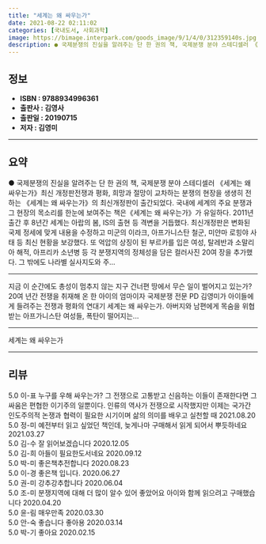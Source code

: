```yaml
---
title: "세계는 왜 싸우는가"
date: 2021-08-22 02:11:02
categories: [국내도서, 사회과학]
image: https://bimage.interpark.com/goods_image/9/1/4/0/312359140s.jpg
description: ● 국제분쟁의 진실을 알려주는 단 한 권의 책, 국제분쟁 분야 스테디셀러 《세계는 왜 싸우는가》최신 개정판전쟁과 평화, 희망과 절망이 교차하는 분쟁의 현장을 생생히 전하는 《세계는 왜 싸우는가》의 최신개정판이 출간되었다. 국내에 세계의 주요 분쟁과 그 현장의 목소리를 한눈에 보여주는
---
```


## **정보**

- **ISBN : 9788934996361**
- **출판사 : 김영사**
- **출판일 : 20190715**
- **저자 : 김영미**

------



## **요약**

●  국제분쟁의 진실을 알려주는 단 한 권의 책, 국제분쟁 분야 스테디셀러 《세계는 왜 싸우는가》최신 개정판전쟁과 평화, 희망과 절망이 교차하는 분쟁의 현장을 생생히 전하는 《세계는 왜 싸우는가》의 최신개정판이 출간되었다. 국내에 세계의 주요 분쟁과 그 현장의 목소리를 한눈에 보여주는 책은《세계는 왜 싸우는가》가 유일하다. 2011년 출간 후 8년간 세계는 아랍의 봄, IS의 출현 등 격변을 거듭했다. 최신개정판은 변화된 국제 정세에 맞게 내용을 수정하고 미군의 이라크, 아프가니스탄 철군, 미얀마 로힝야 사태 등 최신 현황을 보강했다. 또 억압의 상징이 된 부르카를 입은 여성, 탈레반과 소말리아 해적, 아프리카 소년병 등 각 분쟁지역의 정체성을 담은 컬러사진 20여 장을 추가했다. 그 밖에도 나라별 실사지도와 주...

------

지금 이 순간에도 총성이 멈추지 않는 지구 건너편 땅에서 무슨 일이 벌어지고 있는가?20여 년간 전쟁을 취재해 온 한 아이의 엄마이자 국제분쟁 전문 PD 김영미가 아이들에게 들려주는 전쟁과 평화의 연대기 세계는 왜 싸우는가. 아버지와 남편에게 목숨을 위협받는 아프가니스탄 여성들, 폭탄이 떨어지는... 

------


세계는 왜 싸우는가 

------


## **리뷰** 

5.0 이-표 누구를 우해 싸우는가? 그 전쟁으로 고통받고 신음하는 이들이 존재한다면 그 싸움은 편협한 이기주의 일뿐이다. 인류의 역사가 전쟁으로 시작했지만 이제는 국가간 인도주의적 논쟁과 협력이 필요한 시기이며 삶의 의미를 배우고 실천할 때 2021.08.20 <br/>5.0 정-미 예전부터 읽고 싶었던 책인데, 늦게나마 구매해서 읽게 되어서 뿌듯하네요 2021.03.27 <br/>5.0 김-수 잘 읽어보겠습니다 2020.12.05 <br/>5.0 김-희 아들이 필요한도서네요 2020.09.12 <br/>5.0 박-미 좋은책추전합니다 2020.08.23 <br/>5.0 이-경 좋은책 입니다.   2020.06.27 <br/>5.0 권-미 강추강추합니다  2020.06.04 <br/>5.0 조-미 분쟁지역에 대해 더 많이 알수 있어 좋았어요 아이와 함께 읽으려고 구매했습니다 2020.04.20 <br/>5.0 윤-림 매우만족 2020.03.30 <br/>5.0 안-숙 좋습니다 좋아용  2020.03.14 <br/>5.0 박-기 좋아요 2020.02.15 <br/>
